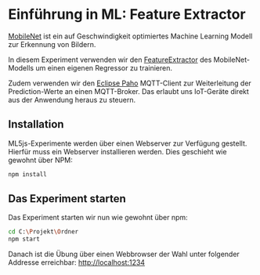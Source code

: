# Einführung in ML: Feature Extractor

[MobileNet](https://github.com/tensorflow/tfjs-models/tree/master/mobilenet) ist
ein auf Geschwindigkeit optimiertes Machine Learning Modell zur Erkennung von Bildern.

In diesem Experiment verwenden wir den [FeatureExtractor](https://ml5js.org/docs/FeatureExtractor) des
MobileNet-Modells um einen eigenen Regressor zu trainieren.

Zudem verwenden wir den [Eclipse Paho](https://www.eclipse.org/paho/clients/js/) MQTT-Client zur
Weiterleitung der Prediction-Werte an einen MQTT-Broker. Das erlaubt uns IoT-Geräte direkt aus
der Anwendung heraus zu steuern.

## Installation

ML5js-Experimente werden über einen Webserver zur Verfügung gestellt.
Hierfür muss ein Webserver installieren werden. Dies geschieht wie gewohnt über NPM:

```bash
npm install
```

## Das Experiment starten

Das Experiment starten wir nun wie gewohnt über npm:

```bash
cd C:\Projekt\Ordner
npm start
```

Danach ist die Übung über einen Webbrowser der Wahl unter folgender Addresse erreichbar:
[http://localhost:1234](http://localhost:1234)